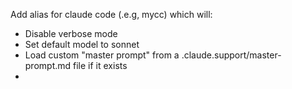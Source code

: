 Add alias for claude code (.e.g, mycc) which will:
- Disable verbose mode
- Set default model to sonnet
- Load custom "master prompt" from a .claude.support/master-prompt.md file if it exists
- 